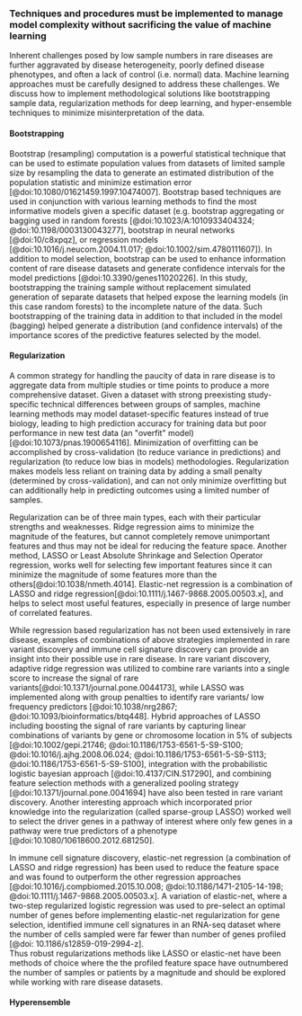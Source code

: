 ### Techniques and procedures must be implemented to manage model complexity without sacrificing the value of machine learning
Inherent challenges posed by low sample numbers in rare diseases are further aggravated by disease heterogeneity, poorly defined disease phenotypes, and often a lack of control (i.e. normal) data. 
Machine learning approaches must be carefully designed to address these challenges. 
We discuss how to implement methodological solutions like bootstrapping sample data, regularization methods for deep learning, and hyper-ensemble techniques to minimize misinterpretation of the data. 

#### Bootstrapping

Bootstrap (resampling) computation is a powerful statistical technique that can be used to estimate population values from datasets of limited sample size by resampling the data to generate an estimated distribution of the population statistic and minimize estimation error [@doi:10.1080/01621459.1997.10474007].
Bootstrap based techniques are used in conjunction with various learning methods to find the most informative models given a specific dataset (e.g. bootstrap aggregating or bagging used in random forests [@doi:10.1023/A:1010933404324; @doi:10.1198/0003130043277], bootstrap in neural networks [@doi:10/c8xpqz], or regression models [@doi:10.1016/j.neucom.2004.11.017; @doi:10.1002/sim.4780111607]).
In addition to model selection, bootstrap can be used to enhance information content of rare disease datasets and generate confidence intervals for the model predictions [@doi:10.3390/genes11020226].
In this study, bootstrapping the training sample without replacement simulated generation of separate datasets that helped expose the learning models (in this case random forests) to the incomplete nature of the data.
Such bootstrapping of the training data in addition to that included in the model (bagging) helped generate a distribution (and confidence intervals) of the importance scores of the predictive features selected by the model.

#### Regularization

A common strategy for handling the paucity of data in rare disease is to aggregate data from multiple studies or time points to produce a more comprehensive dataset. 
Given a dataset with strong preexisting study-specific technical differences between groups of samples, machine learning methods may model dataset-specific features instead of true biology, leading to high prediction accuracy for training data but poor performance in new test data (an "overfit" model) [@doi:10.1073/pnas.1900654116].
Minimization of overfitting can be accomplished by cross-validation (to reduce variance in predictions) and regularization (to reduce low bias in models) methodologies. 
Regularization makes models less reliant on training data by adding a small penalty (determined by cross-validation), and can not only minimize overfitting but can additionally help in predicting outcomes using a limited number of samples. 

Regularization can be of three main types, each with their particular strengths and weaknesses. 
Ridge regression aims to minimize the magnitude of the features, but cannot completely remove unimportant features and thus may not be ideal for reducing the feature space. 
Another method, LASSO or Least Absolute Shrinkage and Selection Operator regression, works well for selecting few important features since it can minimize the magnitude of some features more than the others[@doi:10.1038/nmeth.4014]. 
Elastic-net regression is a combination of LASSO and ridge regression[@doi:10.1111/j.1467-9868.2005.00503.x], and helps to select most useful features, especially in presence of large number of correlated features. 

While regression based regularization has not been used extensively in rare disease, examples of combinations of above strategies implemented in rare variant discovery and immune cell signature discovery can provide an insight into their possible use in rare disease.
In rare variant discovery, adaptive ridge regression was utilized to combine rare variants into a single score to increase the signal of rare variants[@doi:10.1371/journal.pone.0044173], while LASSO was implemented along with group penalties to identify rare variants/ low frequency predictors [@doi:10.1038/nrg2867; @doi:10.1093/bioinformatics/btq448]. 
Hybrid approaches of LASSO including boosting the signal of rare variants by capturing linear combinations of variants by gene or chromosome location in 5% of subjects [@doi:10.1002/gepi.21746; @doi:10.1186/1753-6561-5-S9-S100; @doi:10.1016/j.ajhg.2008.06.024; @doi:10.1186/1753-6561-5-S9-S113; @doi:10.1186/1753-6561-5-S9-S100], integration with the probabilistic logistic bayesian approach [@doi:10.4137/CIN.S17290], and combining feature selection methods with a generalized pooling strategy [@doi:10.1371/journal.pone.0041694] have also been tested in rare variant discovery.
Another interesting approach which incorporated prior knowledge into the regularization (called sparse-group LASSO) worked well to select the driver genes in a pathway of interest where only few genes in a pathway were true predictors of a phenotype [@doi:10.1080/10618600.2012.681250]. 

In immune cell signature discovery, elastic-net regression (a combination of LASSO and ridge regression) has been used to reduce the feature space and was found to outperform the other regression approaches [@doi:10.1016/j.compbiomed.2015.10.008; @doi:10.1186/1471-2105-14-198; @doi:10.1111/j.1467-9868.2005.00503.x]. 
A variation of elastic-net, where a two-step regularized logistic regression was used to pre-select an optimal number of genes before implementing elastic-net regularization for gene selection, identified immune cell signatures in an RNA-seq dataset where the number of cells sampled were far fewer than number of genes profiled [@doi: 10.1186/s12859-019-2994-z].  
Thus robust regularizations methods like LASSO or elastic-net have been methods of choice where the the profiled feature space have outnumbered the number of samples or patients by a magnitude and should be explored while working with rare disease datasets.

#### Hyperensemble
